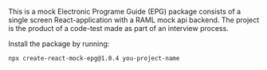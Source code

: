 This is a mock Electronic Programe Guide (EPG) package consists of a single screen React-application with a RAML mock api backend. The project is the product of a code-test made as part of an interview process.

Install the package by running:

```
npx create-react-mock-epg@1.0.4 you-project-name
```
